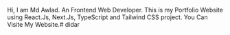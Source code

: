 Hi, I am Md Awlad. An Frontend Web Developer. This is my Portfolio Website using React.Js, Next.Js, TypeScript and Tailwind CSS project. You Can Visite My Website.#   d i d a r  
 